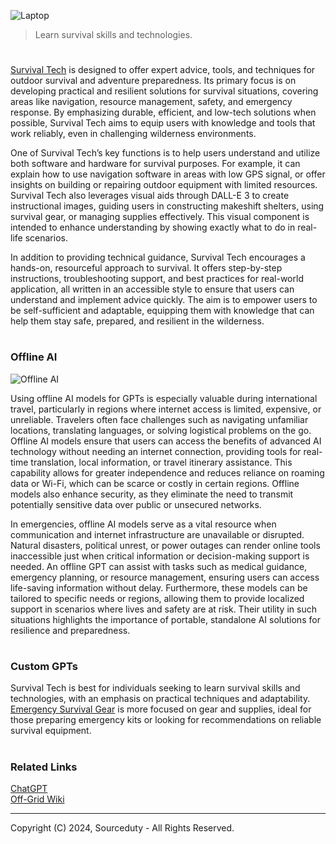![Laptop](https://github.com/user-attachments/assets/57601a18-828f-4b54-90a8-4c05dc2d0635)

>  Learn survival skills and technologies.
#

[Survival Tech](https://chatgpt.com/g/g-XHhjYR5H0-survival-tech) is designed to offer expert advice, tools, and techniques for outdoor survival and adventure preparedness. Its primary focus is on developing practical and resilient solutions for survival situations, covering areas like navigation, resource management, safety, and emergency response. By emphasizing durable, efficient, and low-tech solutions when possible, Survival Tech aims to equip users with knowledge and tools that work reliably, even in challenging wilderness environments.

One of Survival Tech’s key functions is to help users understand and utilize both software and hardware for survival purposes. For example, it can explain how to use navigation software in areas with low GPS signal, or offer insights on building or repairing outdoor equipment with limited resources. Survival Tech also leverages visual aids through DALL-E 3 to create instructional images, guiding users in constructing makeshift shelters, using survival gear, or managing supplies effectively. This visual component is intended to enhance understanding by showing exactly what to do in real-life scenarios.

In addition to providing technical guidance, Survival Tech encourages a hands-on, resourceful approach to survival. It offers step-by-step instructions, troubleshooting support, and best practices for real-world application, all written in an accessible style to ensure that users can understand and implement advice quickly. The aim is to empower users to be self-sufficient and adaptable, equipping them with knowledge that can help them stay safe, prepared, and resilient in the wilderness.

#
### Offline AI

![Offline AI](https://github.com/user-attachments/assets/105775d8-c783-4224-b28b-3e6d5392dd1d)

Using offline AI models for GPTs is especially valuable during international travel, particularly in regions where internet access is limited, expensive, or unreliable. Travelers often face challenges such as navigating unfamiliar locations, translating languages, or solving logistical problems on the go. Offline AI models ensure that users can access the benefits of advanced AI technology without needing an internet connection, providing tools for real-time translation, local information, or travel itinerary assistance. This capability allows for greater independence and reduces reliance on roaming data or Wi-Fi, which can be scarce or costly in certain regions. Offline models also enhance security, as they eliminate the need to transmit potentially sensitive data over public or unsecured networks.

In emergencies, offline AI models serve as a vital resource when communication and internet infrastructure are unavailable or disrupted. Natural disasters, political unrest, or power outages can render online tools inaccessible just when critical information or decision-making support is needed. An offline GPT can assist with tasks such as medical guidance, emergency planning, or resource management, ensuring users can access life-saving information without delay. Furthermore, these models can be tailored to specific needs or regions, allowing them to provide localized support in scenarios where lives and safety are at risk. Their utility in such situations highlights the importance of portable, standalone AI solutions for resilience and preparedness.

#
### Custom GPTs

Survival Tech is best for individuals seeking to learn survival skills and technologies, with an emphasis on practical techniques and adaptability. [Emergency Survival Gear](https://github.com/sourceduty/Emergency_Survival_Gear) is more focused on gear and supplies, ideal for those preparing emergency kits or looking for recommendations on reliable survival equipment.

#
### Related Links

[ChatGPT](https://github.com/sourceduty/ChatGPT)
<br>
[Off-Grid Wiki](https://github.com/sourceduty/Off-Grid_Wiki)

***
Copyright (C) 2024, Sourceduty - All Rights Reserved.
